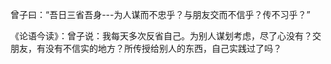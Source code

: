 曾子曰：“吾日三省吾身---为人谋而不忠乎？与朋友交而不信乎？传不习乎？”

《论语今读》：曾子说：我每天多次反省自己。为别人谋划考虑，尽了心没有？交朋友，有没有不信实的地方？所传授给别人的东西，自己实践过了吗？